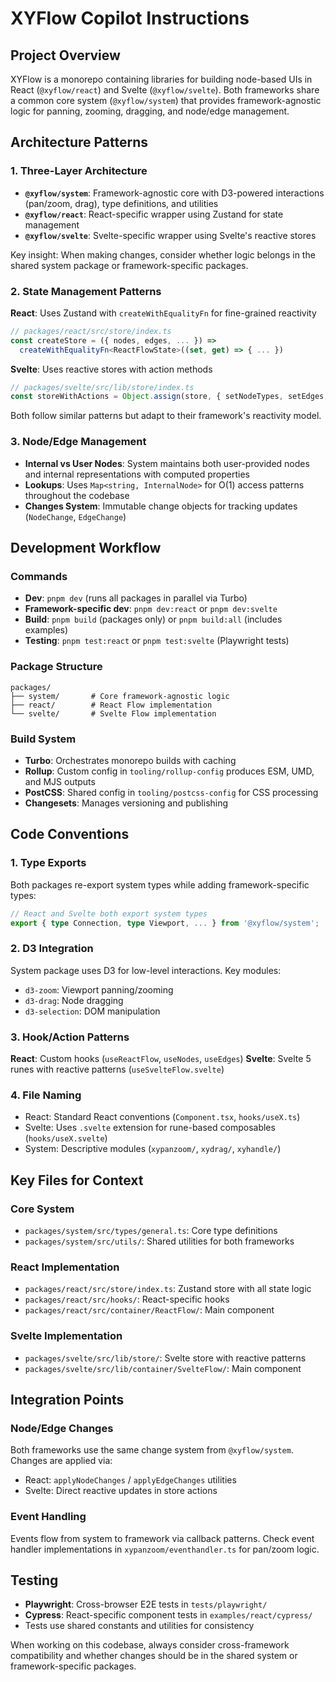# XYFlow Copilot Instructions

## Project Overview

XYFlow is a monorepo containing libraries for building node-based UIs in React (`@xyflow/react`) and Svelte (`@xyflow/svelte`). Both frameworks share a common core system (`@xyflow/system`) that provides framework-agnostic logic for panning, zooming, dragging, and node/edge management.

## Architecture Patterns

### 1. Three-Layer Architecture
- **`@xyflow/system`**: Framework-agnostic core with D3-powered interactions (pan/zoom, drag), type definitions, and utilities
- **`@xyflow/react`**: React-specific wrapper using Zustand for state management
- **`@xyflow/svelte`**: Svelte-specific wrapper using Svelte's reactive stores

Key insight: When making changes, consider whether logic belongs in the shared system package or framework-specific packages.

### 2. State Management Patterns
**React**: Uses Zustand with `createWithEqualityFn` for fine-grained reactivity
```typescript
// packages/react/src/store/index.ts
const createStore = ({ nodes, edges, ... }) =>
  createWithEqualityFn<ReactFlowState>((set, get) => { ... })
```

**Svelte**: Uses reactive stores with action methods
```typescript
// packages/svelte/src/lib/store/index.ts
const storeWithActions = Object.assign(store, { setNodeTypes, setEdges, ... })
```

Both follow similar patterns but adapt to their framework's reactivity model.

### 3. Node/Edge Management
- **Internal vs User Nodes**: System maintains both user-provided nodes and internal representations with computed properties
- **Lookups**: Uses `Map<string, InternalNode>` for O(1) access patterns throughout the codebase
- **Changes System**: Immutable change objects for tracking updates (`NodeChange`, `EdgeChange`)

## Development Workflow

### Commands
- **Dev**: `pnpm dev` (runs all packages in parallel via Turbo)
- **Framework-specific dev**: `pnpm dev:react` or `pnpm dev:svelte`
- **Build**: `pnpm build` (packages only) or `pnpm build:all` (includes examples)
- **Testing**: `pnpm test:react` or `pnpm test:svelte` (Playwright tests)

### Package Structure
```
packages/
├── system/       # Core framework-agnostic logic
├── react/        # React Flow implementation  
└── svelte/       # Svelte Flow implementation
```

### Build System
- **Turbo**: Orchestrates monorepo builds with caching
- **Rollup**: Custom config in `tooling/rollup-config` produces ESM, UMD, and MJS outputs
- **PostCSS**: Shared config in `tooling/postcss-config` for CSS processing
- **Changesets**: Manages versioning and publishing

## Code Conventions

### 1. Type Exports
Both packages re-export system types while adding framework-specific types:
```typescript
// React and Svelte both export system types
export { type Connection, type Viewport, ... } from '@xyflow/system';
```

### 2. D3 Integration
System package uses D3 for low-level interactions. Key modules:
- `d3-zoom`: Viewport panning/zooming
- `d3-drag`: Node dragging
- `d3-selection`: DOM manipulation

### 3. Hook/Action Patterns
**React**: Custom hooks (`useReactFlow`, `useNodes`, `useEdges`)
**Svelte**: Svelte 5 runes with reactive patterns (`useSvelteFlow.svelte`)

### 4. File Naming
- React: Standard React conventions (`Component.tsx`, `hooks/useX.ts`)  
- Svelte: Uses `.svelte` extension for rune-based composables (`hooks/useX.svelte`)
- System: Descriptive modules (`xypanzoom/`, `xydrag/`, `xyhandle/`)

## Key Files for Context

### Core System
- `packages/system/src/types/general.ts`: Core type definitions
- `packages/system/src/utils/`: Shared utilities for both frameworks

### React Implementation  
- `packages/react/src/store/index.ts`: Zustand store with all state logic
- `packages/react/src/hooks/`: React-specific hooks
- `packages/react/src/container/ReactFlow/`: Main component

### Svelte Implementation
- `packages/svelte/src/lib/store/`: Svelte store with reactive patterns
- `packages/svelte/src/lib/container/SvelteFlow/`: Main component

## Integration Points

### Node/Edge Changes
Both frameworks use the same change system from `@xyflow/system`. Changes are applied via:
- React: `applyNodeChanges` / `applyEdgeChanges` utilities
- Svelte: Direct reactive updates in store actions

### Event Handling
Events flow from system to framework via callback patterns. Check event handler implementations in `xypanzoom/eventhandler.ts` for pan/zoom logic.

## Testing
- **Playwright**: Cross-browser E2E tests in `tests/playwright/`
- **Cypress**: React-specific component tests in `examples/react/cypress/`
- Tests use shared constants and utilities for consistency

When working on this codebase, always consider cross-framework compatibility and whether changes should be in the shared system or framework-specific packages.